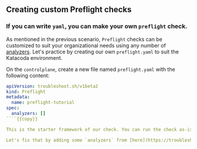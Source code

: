 ## Creating custom Preflight checks

### If you can write `yaml`, you can make your own `preflight` check.

As mentioned in the previous scenario, `Preflight` checks can be customized to suit your organizational needs using any number of [analyzers](https://troubleshoot.sh/docs/analyze/). Let's practice by creating our own `preflight.yaml` to suit the Katacoda environment.

On the `controlplane`, create a new file named `preflight.yaml` with the following content:

````yaml
apiVersion: troubleshoot.sh/v1beta2
kind: Preflight
metadata:
  name: preflight-tutorial
spec:
  analyzers: []
````{{copy}}

This is the starter framework of our check. You can run the check as-is with the command `kubectl preflight ./preflight.yaml`{{execute}} however this won't return much useful info as we have not specified any `analyzers`. 

Let's fix that by adding some `analyzers` from [here](https://troubleshoot.sh/docs/analyze/).
